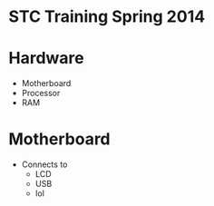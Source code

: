 # STC Training Spring 2014

# Hardware

- Motherboard
- Processor
- RAM

# Motherboard

- Connects to
  - LCD
  - USB
  - lol
